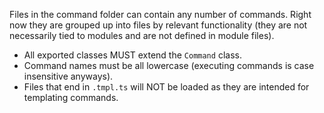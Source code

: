 Files in the command folder can contain any number of commands. Right now they are grouped up 
into files by relevant functionality (they are not necessarily tied to modules and are not 
defined in module files).
- All exported classes MUST extend the `Command` class.
- Command names must be all lowercase (executing commands is case insensitive anyways).
- Files that end in `.tmpl.ts` will NOT be loaded as they are intended for templating commands.
